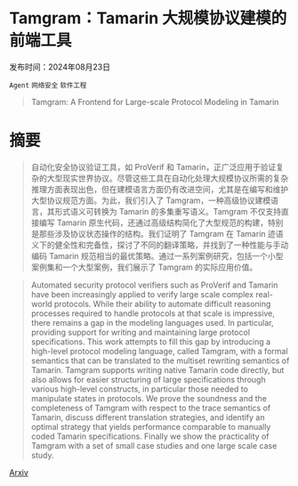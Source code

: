 # Tamgram：Tamarin 大规模协议建模的前端工具

发布时间：2024年08月23日

`Agent` `网络安全` `软件工程`

> Tamgram: A Frontend for Large-scale Protocol Modeling in Tamarin

# 摘要

> 自动化安全协议验证工具，如 ProVerif 和 Tamarin，正广泛应用于验证复杂的大型现实世界协议。尽管这些工具在自动化处理大规模协议所需的复杂推理方面表现出色，但在建模语言方面仍有改进空间，尤其是在编写和维护大型协议规范方面。为此，我们引入了 Tamgram，一种高级协议建模语言，其形式语义可转换为 Tamarin 的多集重写语义。Tamgram 不仅支持直接编写 Tamarin 原生代码，还通过高级结构简化了大型规范的构建，特别是那些涉及协议状态操作的结构。我们证明了 Tamgram 在 Tamarin 迹语义下的健全性和完备性，探讨了不同的翻译策略，并找到了一种性能与手动编码 Tamarin 规范相当的最优策略。通过一系列案例研究，包括一个小型案例集和一个大型案例，我们展示了 Tamgram 的实际应用价值。

> Automated security protocol verifiers such as ProVerif and Tamarin have been increasingly applied to verify large scale complex real-world protocols. While their ability to automate difficult reasoning processes required to handle protocols at that scale is impressive, there remains a gap in the modeling languages used. In particular, providing support for writing and maintaining large protocol specifications. This work attempts to fill this gap by introducing a high-level protocol modeling language, called Tamgram, with a formal semantics that can be translated to the multiset rewriting semantics of Tamarin. Tamgram supports writing native Tamarin code directly, but also allows for easier structuring of large specifications through various high-level constructs, in particular those needed to manipulate states in protocols. We prove the soundness and the completeness of Tamgram with respect to the trace semantics of Tamarin, discuss different translation strategies, and identify an optimal strategy that yields performance comparable to manually coded Tamarin specifications. Finally we show the practicality of Tamgram with a set of small case studies and one large scale case study.

[Arxiv](https://arxiv.org/abs/2408.13138)